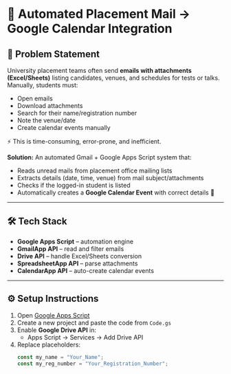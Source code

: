 # 📧 Automated Placement Mail → Google Calendar Integration

## 📌 Problem Statement
University placement teams often send **emails with attachments (Excel/Sheets)** listing candidates, venues, and schedules for tests or talks.  
Manually, students must:  
- Open emails  
- Download attachments  
- Search for their name/registration number  
- Note the venue/date  
- Create calendar events manually  

⚡ This is time-consuming, error-prone, and inefficient.

**Solution:** An automated Gmail + Google Apps Script system that:  
- Reads unread mails from placement office mailing lists  
- Extracts details (date, time, venue) from mail subject/attachments  
- Checks if the logged-in student is listed  
- Automatically creates a **Google Calendar Event** with correct details 🎯

---

## 🛠️ Tech Stack
- **Google Apps Script** – automation engine  
- **GmailApp API** – read and filter emails  
- **Drive API** – handle Excel/Sheets conversion  
- **SpreadsheetApp API** – parse attachments  
- **CalendarApp API** – auto-create calendar events  

---

## ⚙️ Setup Instructions
1. Open [Google Apps Script](https://script.google.com/)  
2. Create a new project and paste the code from `Code.gs`  
3. Enable **Google Drive API** in:  
   - Apps Script → Services → Add Drive API  
4. Replace placeholders:  
   ```javascript
   const my_name = "Your_Name";
   const my_reg_number = "Your_Registration_Number";
